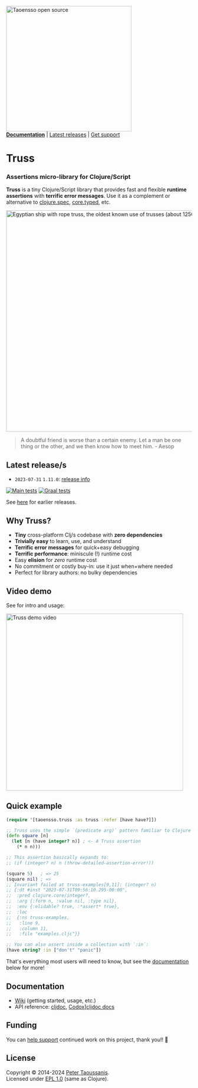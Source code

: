<a href="https://www.taoensso.com/clojure" title="More stuff by @ptaoussanis at www.taoensso.com"><img src="https://www.taoensso.com/open-source.png" alt="Taoensso open source" width="340"/></a>  
[**Documentation**](#documentation) | [Latest releases](#latest-releases) | [Get support][GitHub issues]

# Truss

### Assertions micro-library for Clojure/Script

**Truss** is a tiny Clojure/Script library that provides fast and flexible **runtime assertions** with **terrific error messages**. Use it as a complement or alternative to [clojure.spec](https://clojure.org/about/spec), [core.typed](https://github.com/clojure/core.typed), etc.

<img width="600" src="../../blob/master/hero.png" alt="Egyptian ship with rope truss, the oldest known use of trusses (about 1250 BC)."/>

> A doubtful friend is worse than a certain enemy. Let a man be one thing or the other, and we then know how to meet him. - Aesop

## Latest release/s

- `2023-07-31` `1.11.0`: [release info](../../releases/tag/v1.11.0)

[![Main tests][Main tests SVG]][Main tests URL]
[![Graal tests][Graal tests SVG]][Graal tests URL]

See [here][GitHub releases] for earlier releases.

## Why Truss?

- **Tiny** cross-platform Clj/s codebase with **zero dependencies**
- **Trivially easy** to learn, use, and understand
- **Terrific error messages** for quick+easy debugging
- **Terrific performance**: miniscule (!) runtime cost
- Easy **elision** for *zero* runtime cost
- No commitment or costly buy-in: use it just when+where needed
- Perfect for library authors: no bulky dependencies

## Video demo

See for  intro and usage:

<a href="https://www.youtube.com/watch?v=gMB4Y-EIArA" target="_blank">
 <img src="https://img.youtube.com/vi/gMB4Y-EIArA/maxresdefault.jpg" alt="Truss demo video" width="480" border="0" />
</a>

## Quick example

```clojure
(require '[taoensso.truss :as truss :refer [have have?]])

;; Truss uses the simple `(predicate arg)` pattern familiar to Clojure users:
(defn square [n]
  (let [n (have integer? n)] ; <- A Truss assertion
    (* n n)))

;; This assertion basically expands to:
;; (if (integer? n) n (throw-detailed-assertion-error!))

(square 5)   ; => 25
(square nil) ; =>
;; Invariant failed at truss-examples[9,11]: (integer? n)
;; {:dt #inst "2023-07-31T09:56:10.295-00:00",
;;  :pred clojure.core/integer?,
;;  :arg {:form n, :value nil, :type nil},
;;  :env {:elidable? true, :*assert* true},
;;  :loc
;;  {:ns truss-examples,
;;   :line 9,
;;   :column 11,
;;   :file "examples.cljc"}}

;; You can also assert inside a collection with `:in`:
(have string? :in ["don't" "panic"])
```

That's everything most users will need to know, but see the [documentation](#documentation) below for more!

## Documentation

- [Wiki][GitHub wiki] (getting started, usage, etc.)
- API reference: [cljdoc][cljdoc docs], [Codox][Codox docs]][cljdoc docs]

## Funding

You can [help support][sponsor] continued work on this project, thank you!! 🙏

## License

Copyright &copy; 2014-2024 [Peter Taoussanis][].  
Licensed under [EPL 1.0](LICENSE.txt) (same as Clojure).

<!-- Common -->

[GitHub releases]: ../../releases
[GitHub issues]:   ../../issues
[GitHub wiki]:     ../../wiki

[Peter Taoussanis]: https://www.taoensso.com
[sponsor]:          https://www.taoensso.com/sponsor

<!-- Project -->

[Codox docs]:   https://taoensso.github.io/truss/
[cljdoc docs]: https://cljdoc.org/d/com.taoensso/truss/

[Clojars SVG]: https://img.shields.io/clojars/v/com.taoensso/truss.svg
[Clojars URL]: https://clojars.org/com.taoensso/truss

[Main tests SVG]:  https://github.com/taoensso/truss/actions/workflows/main-tests.yml/badge.svg
[Main tests URL]:  https://github.com/taoensso/truss/actions/workflows/main-tests.yml
[Graal tests SVG]: https://github.com/taoensso/truss/actions/workflows/graal-tests.yml/badge.svg
[Graal tests URL]: https://github.com/taoensso/truss/actions/workflows/graal-tests.yml
